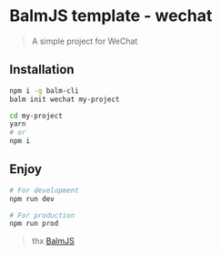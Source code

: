 # BalmJS template - wechat

> A simple project for WeChat

## Installation

```sh
npm i -g balm-cli
balm init wechat my-project

cd my-project
yarn
# or
npm i
```

## Enjoy

```sh
# For development
npm run dev

# For production
npm run prod
```

> thx [BalmJS](https://balmjs.com/)
